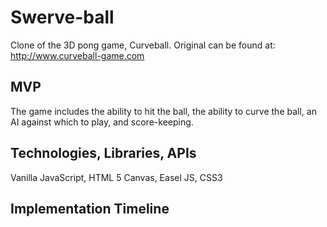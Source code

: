 # Swerve-ball
Clone of the 3D pong game, Curveball. Original can be found at: http://www.curveball-game.com

## MVP
The game includes the ability to hit the ball, the ability to curve the ball, an AI against which to play, and score-keeping.

## Technologies, Libraries, APIs
Vanilla JavaScript, HTML 5 Canvas, Easel JS, CSS3

## Implementation Timeline
